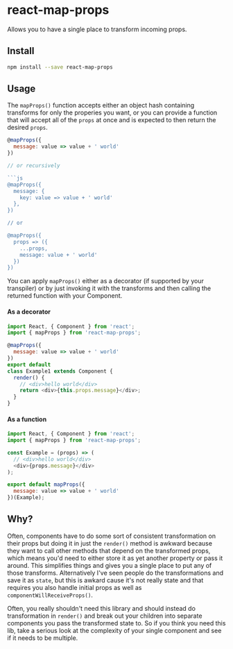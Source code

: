react-map-props
=========================

Allows you to have a single place to transform incoming props.

## Install

```bash
npm install --save react-map-props
```

## Usage

The `mapProps()` function accepts either an object hash containing transforms
for only the properies you want, or you can provide a function that will
accept all of the `props` at once and is expected to then return the desired `props`.

```js
@mapProps({
  message: value => value + ' world'
})

// or recursively

```js
@mapProps({
  message: {
    key: value => value + ' world'
  },
})

// or

@mapProps({
  props => ({
    ...props,
    message: value + ' world'
  })
})
```

You can apply `mapProps()` either as a decorator (if supported by your transpiler) or by just invoking it with the transforms and then calling the returned function with your Component.

#### As a decorator

```js
import React, { Component } from 'react';
import { mapProps } from 'react-map-props';

@mapProps({
  message: value => value + ' world'
})
export default
class Example1 extends Component {
  render() {
    // <div>hello world</div>
    return <div>{this.props.message}</div>;
  } 
}
```

#### As a function

```js
import React, { Component } from 'react';
import { mapProps } from 'react-map-props';

const Example = (props) => (
  // <div>hello world</div>
  <div>{props.message}</div>
);

export default mapProps({
  message: value => value + ' world'
})(Example);
```

## Why?

Often, components have to do some sort of consistent transformation on their props but doing it in just the `render()` method is awkward because they want to call other methods that depend on the transformed props, which means you'd need to either store it as yet another property or pass it around. This simplifies things and gives you a single place to put any of those transforms. Alternatively I've seen people do the transformations and save it as `state`, but this is awkard cause it's not really state and that requires you also handle initial props as well as `componentWillReceiveProps()`.

Often, you really shouldn't need this library and should instead do transformation in `render()` and break out your children into separate components you pass the transformed state to. So if you think you need this lib, take a serious look at the complexity of your single component and see if it needs to be multiple.